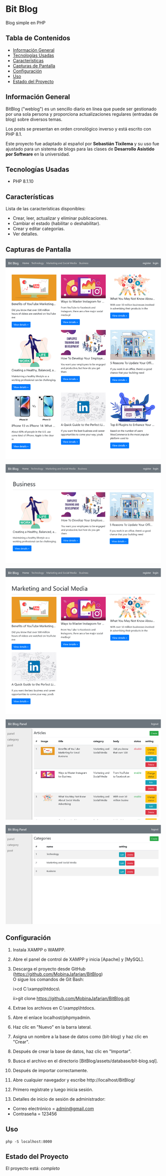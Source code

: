# Bit Blog
Blog simple en PHP

## Tabla de Contenidos
* [Información General](#información-general)
* [Tecnologías Usadas](#tecnologías-usadas)
* [Características](#características)
* [Capturas de Pantalla](#capturas-de-pantalla)
* [Configuración](#configuración)
* [Uso](#uso)
* [Estado del Proyecto](#estado-del-proyecto)

## Información General

BitBlog ("weblog") es un sencillo diario en línea que puede ser gestionado por una sola persona y proporciona actualizaciones regulares (entradas de blog) sobre diversos temas.

Los posts se presentan en orden cronológico inverso y está escrito con PHP 8.1.

Este proyecto fue adaptado al español por **Sebastián Tixilema** y su uso fue ajustado para un sistema de blogs para las clases de **Desarrollo Asistido por Software** en la universidad.

## Tecnologías Usadas
- PHP 8.1.10

## Características
Lista de las características disponibles:
- Crear, leer, actualizar y eliminar publicaciones.
- Cambiar el estado (habilitar o deshabilitar).
- Crear y editar categorías.
- Ver detalles.

## Capturas de Pantalla
![captura de pantalla de todas las publicaciones](./assets/images/screenshots/Screenshot-Bit%20Blog%20all%20posts.png)

![captura de pantalla de la categoría de negocios](./assets/images/screenshots/Screenshot-Bussines.png)

![captura de pantalla de la categoría de marketing](./assets/images/screenshots/Screenshot-Marketing%20%26%20social%20media.png)

![captura de pantalla del panel de publicaciones](./assets/images/screenshots/Screenshot-posts.png)

![captura de pantalla del panel de categorías](./assets/images/screenshots/Screenshot-categories%20.png)

## Configuración
1. Instala XAMPP o WAMPP.

2. Abre el panel de control de XAMPP y inicia [Apache] y [MySQL].

3. Descarga el proyecto desde GitHub (https://github.com/MobinaJafarian/BitBlog)  
    O sigue los comandos de Git Bash:

    i>cd C:\\xampp\htdocs\
    
    ii>git clone https://github.com/MobinaJafarian/BitBlog.git
    
4. Extrae los archivos en C:\\xampp\htdocs\.

5. Abre el enlace localhost/phpmyadmin.

6. Haz clic en "Nuevo" en la barra lateral.

7. Asigna un nombre a la base de datos como (bit-blog) y haz clic en "Crear".

8. Después de crear la base de datos, haz clic en "Importar".

9. Busca el archivo en el directorio [BitBlog/assets/database/bit-blog.sql].

10. Después de importar correctamente.

11. Abre cualquier navegador y escribe http://localhost/BitBlog/

12. Primero regístrate y luego inicia sesión.

13. Detalles de inicio de sesión de administrador:
- Correo electrónico = admin@gmail.com 
- Contraseña = 123456

## Uso

`php -S localhost:8000`

## Estado del Proyecto
El proyecto está: _completo_
